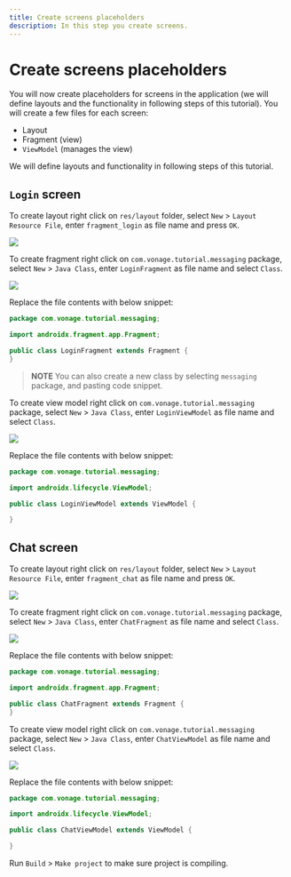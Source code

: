 ```yaml
---
title: Create screens placeholders
description: In this step you create screens.
---
```


# Create screens placeholders

You will now create placeholders for screens in the application (we will define layouts and the functionality in following steps of this tutorial). You will create a few files for each screen:

- Layout
- Fragment (view)
- `ViewModel` (manages the view)

We will define layouts and functionality in following steps of this tutorial.

## `Login` screen

To create layout right click on `res/layout` folder, select `New` > `Layout Resource File`, enter `fragment_login` as file name and press `OK`.

![](/screenshots/tutorials/client-sdk/android-shared/layout-resource.png)

To create fragment right click on `com.vonage.tutorial.messaging` package, select `New` > `Java Class`, enter `LoginFragment` as file name and select `Class`.

![](/screenshots/tutorials/client-sdk/android-in-app-messaging-chat/messaging-package.png)

Replace the file contents with below snippet:

```java
package com.vonage.tutorial.messaging;

import androidx.fragment.app.Fragment;

public class LoginFragment extends Fragment {
}
```

> **NOTE** You can also create a new class by selecting `messaging` package, and pasting code snippet.

To create view model right click on `com.vonage.tutorial.messaging` package, select `New` > `Java Class`, enter `LoginViewModel` as file name and select `Class`.

![](/screenshots/tutorials/client-sdk/android-in-app-messaging-chat/messaging-package.png)

Replace the file contents with below snippet:

```java
package com.vonage.tutorial.messaging;

import androidx.lifecycle.ViewModel;

public class LoginViewModel extends ViewModel {

}
```

## Chat screen

To create layout right click on `res/layout` folder, select `New` > `Layout Resource File`, enter `fragment_chat` as file name and press `OK`.

![](/screenshots/tutorials/client-sdk/android-shared/layout-resource.png)

To create fragment right click on `com.vonage.tutorial.messaging` package, select `New` > `Java Class`, enter `ChatFragment` as file name and select `Class`.

![](/screenshots/tutorials/client-sdk/android-in-app-messaging-chat/messaging-package.png)

Replace the file contents with below snippet:

```java
package com.vonage.tutorial.messaging;

import androidx.fragment.app.Fragment;

public class ChatFragment extends Fragment {
}
```

To create view model right click on `com.vonage.tutorial.messaging` package, select `New` > `Java Class`, enter `ChatViewModel` as file name and select `Class`.

![](/screenshots/tutorials/client-sdk/android-in-app-messaging-chat/messaging-package.png)

Replace the file contents with below snippet:

```java
package com.vonage.tutorial.messaging;

import androidx.lifecycle.ViewModel;

public class ChatViewModel extends ViewModel {

}
```

Run `Build` > `Make project` to make sure project is compiling.
